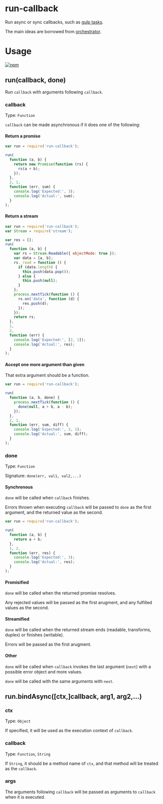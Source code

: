 # run-callback
Run async or sync callbacks, such as [gulp tasks](https://github.com/gulpjs/gulp/blob/master/docs/API.md#fn).

The main ideas are borrowed from [orchestrator](https://github.com/orchestrator/orchestrator/blob/master/lib/runTask.js).

# Usage

[![npm](https://nodei.co/npm/run-callback.png)](https://www.npmjs.com/package/run-callback)

## run(callback, done)

Run `callback` with arguments following `callback`.

### callback

Type: `Function`

`callback` can be made asynchronous if it does one of the following:

#### Return a promise

```javascript
var run = require('run-callback');

run(
  function (a, b) {
    return new Promise(function (rs) {
      rs(a + b);
    });
  },
  2, 1,
  function (err, sum) {
    console.log('Expected:', 3);
    console.log('Actual:', sum);
  }
);

```

#### Return a stream

```javascript
var run = require('run-callback');
var Stream = require('stream');

var res = [];
run(
  function (a, b) {
    var rs = Stream.Readable({ objectMode: true });
    var data = [a, b];
    rs._read = function () {
      if (data.length) {
        this.push(data.pop());
      } else {
        this.push(null);
      }
    };
    process.nextTick(function () {
      rs.on('data', function (d) {
        res.push(d);
      });
    });
    return rs;
  },
  1,
  2,
  function (err) {
    console.log('Expected:', [2, 1]);
    console.log('Actual:', res);
  }
);

```

#### Accept one more argument than given

That extra argument should be a function.

```javascript
var run = require('run-callback');

run(
  function (a, b, done) {
    process.nextTick(function () {
      done(null, a + b, a - b);
    });
  },
  2, 1,
  function (err, sum, diff) {
    console.log('Expected:', 3, 1);
    console.log('Actual:', sum, diff);
  }
);

```

### done

Type: `Function`

Signature: `done(err, val1, val2,...)`

#### Synchronous
`done` will be called when `callback` finishes.

Errors thrown when executing `callback` will be passed to `done` as the first argument,
and the returned value as the second.

```javascript
var run = require('run-callback');

run(
  function (a, b) {
    return a + b;
  },
  1, 2,
  function (err, res) {
    console.log('Expected:', 3);
    console.log('Actual:', res);
  }
);

```

#### Promisified
`done` will be called when the returned promise resolves.

Any rejected values will be passed as the first arugment,
and any fulfilled values as the second.

#### Streamified
`done` will be called when the returned stream ends (readable, transforms, duplex) or finishes (writable).

Errors will be passed as the first arugment.

#### Other

`done` will be called when `callback` invokes the last argument (`next`) with a possible error object and more values.

`done` will be called with the same arguments with `next`.

## run.bindAsync([ctx,]callback, arg1, arg2,...)

### ctx

Type: `Object`

If specified, it will be used as the execution context of `callback`.

### callback

Type: `Function`, `String`

If `String`, it should be a method name of `ctx`,
and that method will be treated as the `callback`.

### args

The arguments following `callback` will be passed as arguments to `callback` when it is executed.

